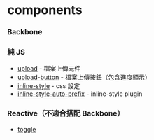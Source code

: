 components
==========

### Backbone

### 純 JS

* [upload](YouMeb/upload) - 檔案上傳元件
* [upload-button](YouMeb/upload-button) - 檔案上傳按鈕（包含進度顯示）
* [inline-style](poying/inline-style) - css 設定
* [inline-style-auto-prefix](poying/inline-style-auto-prefix) - inline-style plugin

### Reactive（不適合搭配 Backbone）

* [toggle](YouMeb/toggle)
